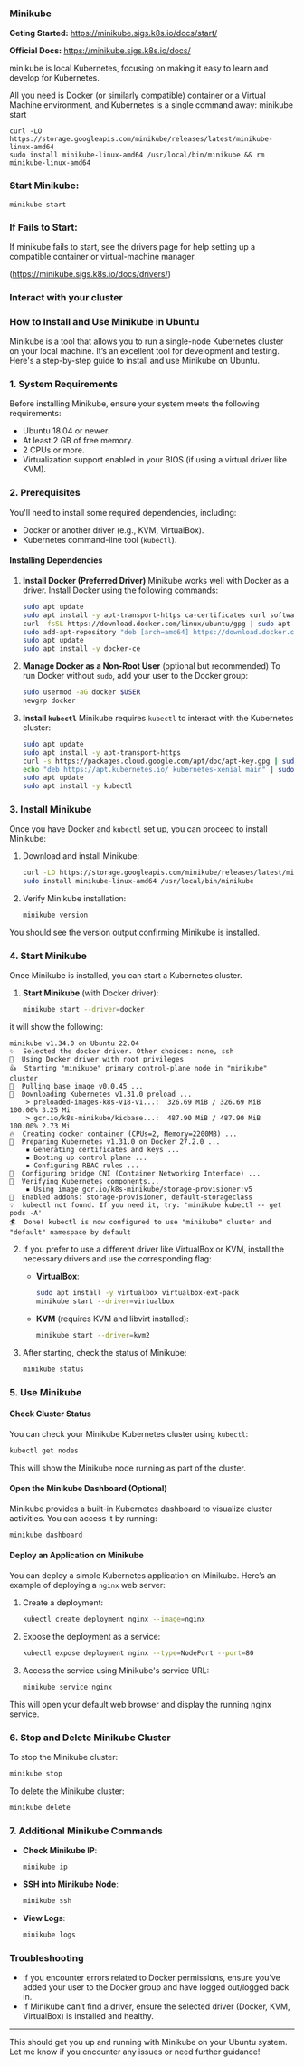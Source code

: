 ### Minikube

**Geting Started:** https://minikube.sigs.k8s.io/docs/start/

**Official Docs:** https://minikube.sigs.k8s.io/docs/

minikube is local Kubernetes, focusing on making it easy to learn and develop for Kubernetes.

All you need is Docker (or similarly compatible) container or a Virtual Machine environment, and Kubernetes is a single command away: minikube start

```
curl -LO https://storage.googleapis.com/minikube/releases/latest/minikube-linux-amd64
sudo install minikube-linux-amd64 /usr/local/bin/minikube && rm minikube-linux-amd64
```


### Start Minikube:

```
minikube start
```



### If Fails to Start:

If minikube fails to start, see the drivers page for help setting up a compatible container or virtual-machine manager.

(https://minikube.sigs.k8s.io/docs/drivers/)

### Interact with your cluster






### How to Install and Use Minikube in Ubuntu

Minikube is a tool that allows you to run a single-node Kubernetes cluster on your local machine. It’s an excellent tool for development and testing. Here's a step-by-step guide to install and use Minikube on Ubuntu.

### 1. **System Requirements**
Before installing Minikube, ensure your system meets the following requirements:
- Ubuntu 18.04 or newer.
- At least 2 GB of free memory.
- 2 CPUs or more.
- Virtualization support enabled in your BIOS (if using a virtual driver like KVM).

### 2. **Prerequisites**
You'll need to install some required dependencies, including:
- Docker or another driver (e.g., KVM, VirtualBox).
- Kubernetes command-line tool (`kubectl`).

#### **Installing Dependencies**

1. **Install Docker (Preferred Driver)**
   Minikube works well with Docker as a driver. Install Docker using the following commands:

   ```bash
   sudo apt update
   sudo apt install -y apt-transport-https ca-certificates curl software-properties-common
   curl -fsSL https://download.docker.com/linux/ubuntu/gpg | sudo apt-key add -
   sudo add-apt-repository "deb [arch=amd64] https://download.docker.com/linux/ubuntu $(lsb_release -cs) stable"
   sudo apt update
   sudo apt install -y docker-ce
   ```

2. **Manage Docker as a Non-Root User** (optional but recommended)
   To run Docker without `sudo`, add your user to the Docker group:
   
   ```bash
   sudo usermod -aG docker $USER
   newgrp docker
   ```

3. **Install `kubectl`**
   Minikube requires `kubectl` to interact with the Kubernetes cluster:

   ```bash
   sudo apt update
   sudo apt install -y apt-transport-https
   curl -s https://packages.cloud.google.com/apt/doc/apt-key.gpg | sudo apt-key add -
   echo "deb https://apt.kubernetes.io/ kubernetes-xenial main" | sudo tee -a /etc/apt/sources.list.d/kubernetes.list
   sudo apt update
   sudo apt install -y kubectl
   ```

### 3. **Install Minikube**
Once you have Docker and `kubectl` set up, you can proceed to install Minikube:

1. Download and install Minikube:

   ```bash
   curl -LO https://storage.googleapis.com/minikube/releases/latest/minikube-linux-amd64
   sudo install minikube-linux-amd64 /usr/local/bin/minikube
   ```

2. Verify Minikube installation:

   ```bash
   minikube version
   ```

You should see the version output confirming Minikube is installed.

### 4. **Start Minikube**

Once Minikube is installed, you can start a Kubernetes cluster.

1. **Start Minikube** (with Docker driver):

   ```bash
   minikube start --driver=docker
   ```

it will show the following:
```
minikube v1.34.0 on Ubuntu 22.04
✨  Selected the docker driver. Other choices: none, ssh
📌  Using Docker driver with root privileges
👍  Starting "minikube" primary control-plane node in "minikube" cluster
🚜  Pulling base image v0.0.45 ...
💾  Downloading Kubernetes v1.31.0 preload ...
    > preloaded-images-k8s-v18-v1...:  326.69 MiB / 326.69 MiB  100.00% 3.25 Mi
    > gcr.io/k8s-minikube/kicbase...:  487.90 MiB / 487.90 MiB  100.00% 2.73 Mi
🔥  Creating docker container (CPUs=2, Memory=2200MB) ...
🐳  Preparing Kubernetes v1.31.0 on Docker 27.2.0 ...
    ▪ Generating certificates and keys ...
    ▪ Booting up control plane ...
    ▪ Configuring RBAC rules ...
🔗  Configuring bridge CNI (Container Networking Interface) ...
🔎  Verifying Kubernetes components...
    ▪ Using image gcr.io/k8s-minikube/storage-provisioner:v5
🌟  Enabled addons: storage-provisioner, default-storageclass
💡  kubectl not found. If you need it, try: 'minikube kubectl -- get pods -A'
🏄  Done! kubectl is now configured to use "minikube" cluster and "default" namespace by default

```
   

2. If you prefer to use a different driver like VirtualBox or KVM, install the necessary drivers and use the corresponding flag:

   - **VirtualBox**:
     ```bash
     sudo apt install -y virtualbox virtualbox-ext-pack
     minikube start --driver=virtualbox
     ```

   - **KVM** (requires KVM and libvirt installed):
     ```bash
     minikube start --driver=kvm2
     ```

3. After starting, check the status of Minikube:

   ```bash
   minikube status
   ```

### 5. **Use Minikube**

#### **Check Cluster Status**
You can check your Minikube Kubernetes cluster using `kubectl`:

```bash
kubectl get nodes
```

This will show the Minikube node running as part of the cluster.

#### **Open the Minikube Dashboard** (Optional)
Minikube provides a built-in Kubernetes dashboard to visualize cluster activities. You can access it by running:

```bash
minikube dashboard
```

#### **Deploy an Application on Minikube**
You can deploy a simple Kubernetes application on Minikube. Here’s an example of deploying a `nginx` web server:

1. Create a deployment:

   ```bash
   kubectl create deployment nginx --image=nginx
   ```

2. Expose the deployment as a service:

   ```bash
   kubectl expose deployment nginx --type=NodePort --port=80
   ```

3. Access the service using Minikube's service URL:

   ```bash
   minikube service nginx
   ```

This will open your default web browser and display the running nginx service.

### 6. **Stop and Delete Minikube Cluster**

To stop the Minikube cluster:

```bash
minikube stop
```

To delete the Minikube cluster:

```bash
minikube delete
```

### 7. **Additional Minikube Commands**

- **Check Minikube IP**:
  ```bash
  minikube ip
  ```

- **SSH into Minikube Node**:
  ```bash
  minikube ssh
  ```

- **View Logs**:
  ```bash
  minikube logs
  ```

### Troubleshooting

- If you encounter errors related to Docker permissions, ensure you’ve added your user to the Docker group and have logged out/logged back in.
- If Minikube can’t find a driver, ensure the selected driver (Docker, KVM, VirtualBox) is installed and healthy.

---

This should get you up and running with Minikube on your Ubuntu system. Let me know if you encounter any issues or need further guidance!
